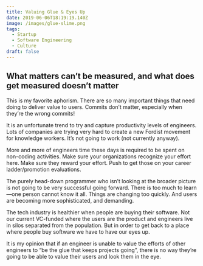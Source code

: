 ```yaml
---
title: Valuing Glue & Eyes Up
date: 2019-06-06T18:19:19.140Z
image: /images/glue-slime.png
tags:
  - Startup
  - Software Engineering
  - Culture
draft: false
---
```

## What matters can’t be measured, and what does get measured doesn’t matter

This is my favorite aphorism. There are so many important things that need doing to deliver value to users. Commits don’t matter, especially when they’re the wrong commits!

It is an unfortunate trend to try and capture productivity levels of engineers. Lots of companies are trying very hard to create a new Fordist movement for knowledge workers. It’s not going to work (not currently anyway).

More and more of engineers time these days is required to be spent on non-coding activities. Make sure your organizations recognize your effort here. Make sure they reward your effort. Push to get those on your career ladder/promotion evaluations.

The purely head-down programmer who isn’t looking at the broader picture is not going to be very successful going forward. There is too much to learn—one person cannot know it all. Things are changing too quickly. And users are becoming more sophisticated, and demanding.

The tech industry is healthier when people are buying their software. Not our current VC-funded where the users are the product and engineers live in silos separated from the population. But in order to get back to a place where people buy software we have to have our eyes up.

It is my opinion that if an engineer is unable to value the efforts of other engineers to “be the glue that keeps projects going”, there is no way they’re going to be able to value their users and look them in the eye.
